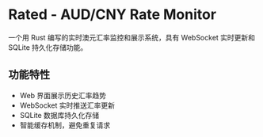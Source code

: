 # Rated - AUD/CNY Rate Monitor

一个用 Rust 编写的实时澳元汇率监控和展示系统，具有 WebSocket 实时更新和 SQLite 持久化存储功能。

## 功能特性

- Web 界面展示历史汇率趋势
- WebSocket 实时推送汇率更新
- SQLite 数据库持久化存储
- 智能缓存机制，避免重复请求
